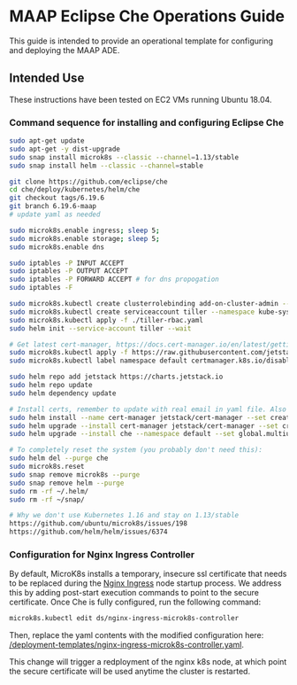 # MAAP Eclipse Che Operations Guide

This guide is intended to provide an operational template for configuring and deploying the MAAP ADE.

## Intended Use

These instructions have been tested on EC2 VMs running Ubuntu 18.04. 

### Command sequence for installing and configuring Eclipse Che

```bash
sudo apt-get update
sudo apt-get -y dist-upgrade
sudo snap install microk8s --classic --channel=1.13/stable
sudo snap install helm --classic --channel=stable

git clone https://github.com/eclipse/che
cd che/deploy/kubernetes/helm/che
git checkout tags/6.19.6
git branch 6.19.6-maap
# update yaml as needed

sudo microk8s.enable ingress; sleep 5;
sudo microk8s.enable storage; sleep 5;
sudo microk8s.enable dns

sudo iptables -P INPUT ACCEPT
sudo iptables -P OUTPUT ACCEPT
sudo iptables -P FORWARD ACCEPT # for dns propogation
sudo iptables -F

sudo microk8s.kubectl create clusterrolebinding add-on-cluster-admin --clusterrole=cluster-admin --serviceaccount=kube-system:default
sudo microk8s.kubectl create serviceaccount tiller --namespace kube-system
sudo microk8s.kubectl apply -f ./tiller-rbac.yaml
sudo helm init --service-account tiller --wait

# Get latest cert-manager, https://docs.cert-manager.io/en/latest/getting-started/install/kubernetes.html
sudo microk8s.kubectl apply -f https://raw.githubusercontent.com/jetstack/cert-manager/release-0.10/deploy/manifests/00-crds.yaml
sudo microk8s.kubectl label namespace default certmanager.k8s.io/disable-validation=true

sudo helm repo add jetstack https://charts.jetstack.io
sudo helm repo update
sudo helm dependency update

# Install certs, remember to update with real email in yaml file. Also update to v2 of acme: https://acme-v02.api.letsencrypt.org/directory
sudo helm install --name cert-manager jetstack/cert-manager --set createCustomResource=false
sudo helm upgrade --install cert-manager jetstack/cert-manager --set createCustomResource=true --version 0.10.1
sudo helm upgrade --install che --namespace default --set global.multiuser=true --set global.serverStrategy=single-host --set global.ingressDomain=ade.maap-project.org --set global.tls.enabled=true --set global.tls.useCertManager=true --set global.tls.useStaging=false --set tls.secretName=che-tls --set global.metricsEnabled=true ./

# To completely reset the system (you probably don't need this):
sudo helm del --purge che
sudo microk8s.reset
sudo snap remove microk8s --purge
sudo snap remove helm --purge
sudo rm -rf ~/.helm/
sudo rm -rf ~/snap/

# Why we don't use Kubernetes 1.16 and stay on 1.13/stable
https://github.com/ubuntu/microk8s/issues/198
https://github.com/helm/helm/issues/6374
```

### Configuration for Nginx Ingress Controller

By default, MicroK8s installs a temporary, insecure ssl certificate that needs to be replaced during the [Nginx Ingress](https://github.com/ubuntu/microk8s/blob/1.12/microk8s-resources/actions/ingress.yaml#L66) node startup process. We address this by adding post-start execution commands to point to the secure certificate. Once Che is fully configured, run the following command:

```bash
microk8s.kubectl edit ds/nginx-ingress-microk8s-controller
```

Then, replace the yaml contents with the modified configuration here: [/deployment-templates/nginx-ingress-microk8s-controller.yaml](/deployment-templates/nginx-ingress-microk8s-controller.yaml).

This change will trigger a redployment of the nginx k8s node, at which point the secure certificate will be used anytime the cluster is restarted.
